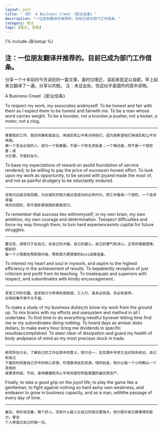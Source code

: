 ```yaml
---
layout: post
title: "（转） A Business Creed 《职业信条》"
description: "一位朋友翻译并推荐的。目前已成为部门工作信条。"
category: 美文
tags: [美文, 信条]
---
```

{% include JB/setup %}


## 注：一位朋友翻译并推荐的。目前已成为部门工作信条。

分享一个十年前的今天读到的一篇文章，虽时过境迁，读起来犹足以自砺，早上起来又翻译了一遍，分享以共勉。
注：未证出处，但这似乎是国外的高中读物。
  
A Business Creed 《职业信条》

To respect my work, my associates andmyself. To be honest and fair with them as I expect them to be honest and fairwith me. To be a man whose word carries weight. To be a booster, not a knocker;a pusher, not a kicker; a motor, not a clog.

----
    尊重我的工作，我的同事和我自己。用诚实和公平来对待他们，因为我希望他们用诚实和公平对待我。
    做一个言出必信的人。成为一个助推器，不是一个吹毛求疵者；一个推动者，而不是一个抱怨者；成
    为引擎，不是刹车片。
 
To base my expectations of reward on asolid foundation of service rendered; to be willing to pay the price of successin honest effort. To look upon my work as opportunity, to be seized with joyand made the most of, and not as painful drudgery to be reluctantly endured.

----
    没有付出就没有回报，付出诚实的努力是达至成功的必然代价。把工作看成一个契机，一个追求幸福
    快乐的契机，而不是卧薪尝胆的表面苦行。
 
To remember that success lies withinmyself; in my own brain, my own ambition, my own courage and determination. Toexpect difficulties and force my way through them, to turn hard experiencesinto capital for future struggles.

----
    要记住，成败只于在自己，在自己的大脑，自己的雄心，自己的勇气和决心。正视并直面困难，眼前的
    每一个小怪都在帮助我升级，帮助我为更艰难的boss战做准备。
 
To interest my heart and soul in mywork, and aspire to the highest efficiency in the achievement of results. To bepatiently receptive of just criticism and profit from its teaching. To treatequals and superiors with respect, and subordinates with kindly encouragement..

----
    享受工作的乐趣，追求执行力带来的成就感。三人行，虽未必同道，亦必有我师。
    对待同事不卑不亢不倨。
 
To make a study of my business duties;to know my work from the ground up. To mix brains with my efforts and usesystem and method in all I undertake. To find time to do everything needful bynever letting time find me or my subordinates doing nothing. To hoard days as amiser does dollars, to make every hour bring me dividends in specific resultsaccomplished. To steer clear of dissipation and guard my health of body andpeace of mind as my most precious stock in trade.

----
    研究所在行业，了解自己的工作在其中的意义。知行合一，在实践中寻求方法论和系统论。自己和自己
    下属的时间是自己手中的核心资源，珍惜善待这些资源。惜时如金，努力让每一个小时都以一个具体的
    成果来终结。节俭、身体健康和内心平和将是你所能掌握的最优质资产。
 
Finally, to take a good grip on the joyof life; to play the game like a gentleman; to fight against nothing so hard asmy own weakness, and endeavor to grow in business capacity, and as a man, withthe passage of every day of time.

----
    最后，快乐地活着，做个好人。没有什么敌人比自己的弱点更强大，努力提升自己做事情的能力，拿出
    个人样度过自己的每一天。
